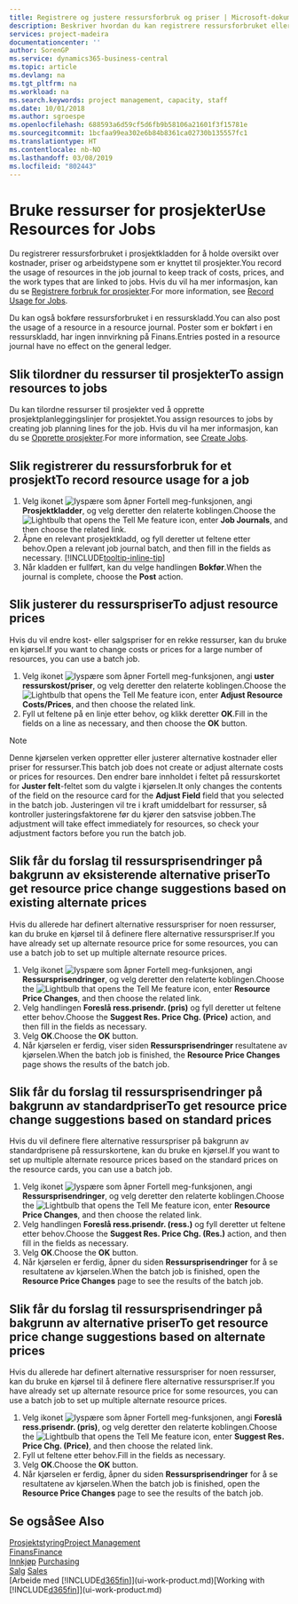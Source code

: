 ```yaml
---
title: Registrere og justere ressursforbruk og priser | Microsoft-dokumentasjon
description: Beskriver hvordan du kan registrere ressursforbruket eller forbruket som er knyttet til et prosjekt, for å holde rede på og håndtere kostnader, priser og arbeidstyper.
services: project-madeira
documentationcenter: ''
author: SorenGP
ms.service: dynamics365-business-central
ms.topic: article
ms.devlang: na
ms.tgt_pltfrm: na
ms.workload: na
ms.search.keywords: project management, capacity, staff
ms.date: 10/01/2018
ms.author: sgroespe
ms.openlocfilehash: 688593a6d59cf5d6fb9b58106a21601f3f15781e
ms.sourcegitcommit: 1bcfaa99ea302e6b84b8361ca02730b135557fc1
ms.translationtype: HT
ms.contentlocale: nb-NO
ms.lasthandoff: 03/08/2019
ms.locfileid: "802443"
---
```

# <a name="use-resources-for-jobs"></a><span data-ttu-id="d4526-103">Bruke ressurser for prosjekter</span><span class="sxs-lookup"><span data-stu-id="d4526-103">Use Resources for Jobs</span></span>
<span data-ttu-id="d4526-104">Du registrerer ressursforbruket i prosjektkladden for å holde oversikt over kostnader, priser og arbeidstypene som er knyttet til prosjekter.</span><span class="sxs-lookup"><span data-stu-id="d4526-104">You record the usage of resources in the job journal to keep track of costs, prices, and the work types that are linked to jobs.</span></span> <span data-ttu-id="d4526-105">Hvis du vil ha mer informasjon, kan du se [Registrere forbruk for prosjekter](projects-how-record-job-usage.md).</span><span class="sxs-lookup"><span data-stu-id="d4526-105">For more information, see [Record Usage for Jobs](projects-how-record-job-usage.md).</span></span>

<span data-ttu-id="d4526-106">Du kan også bokføre ressursforbruket i en ressurskladd.</span><span class="sxs-lookup"><span data-stu-id="d4526-106">You can also post the usage of a resource in a resource journal.</span></span> <span data-ttu-id="d4526-107">Poster som er bokført i en ressurskladd, har ingen innvirkning på Finans.</span><span class="sxs-lookup"><span data-stu-id="d4526-107">Entries posted in a resource journal have no effect on the general ledger.</span></span>

## <a name="to-assign-resources-to-jobs"></a><span data-ttu-id="d4526-108">Slik tilordner du ressurser til prosjekter</span><span class="sxs-lookup"><span data-stu-id="d4526-108">To assign resources to jobs</span></span>
<span data-ttu-id="d4526-109">Du kan tilordne ressurser til prosjekter ved å opprette prosjektplanleggingslinjer for prosjektet.</span><span class="sxs-lookup"><span data-stu-id="d4526-109">You assign resources to jobs by creating job planning lines for the job.</span></span> <span data-ttu-id="d4526-110">Hvis du vil ha mer informasjon, kan du se [Opprette prosjekter](projects-how-create-jobs.md).</span><span class="sxs-lookup"><span data-stu-id="d4526-110">For more information, see [Create Jobs](projects-how-create-jobs.md).</span></span>

## <a name="to-record-resource-usage-for-a-job"></a><span data-ttu-id="d4526-111">Slik registrerer du ressursforbruk for et prosjekt</span><span class="sxs-lookup"><span data-stu-id="d4526-111">To record resource usage for a job</span></span>
1. <span data-ttu-id="d4526-112">Velg ikonet ![lyspære som åpner Fortell meg-funksjonen](media/ui-search/search_small.png "Fortell hva du vil gjøre"), angi **Prosjektkladder**, og velg deretter den relaterte koblingen.</span><span class="sxs-lookup"><span data-stu-id="d4526-112">Choose the ![Lightbulb that opens the Tell Me feature](media/ui-search/search_small.png "Tell me what you want to do") icon, enter **Job Journals**, and then choose the related link.</span></span>
2. <span data-ttu-id="d4526-113">Åpne en relevant prosjektkladd, og fyll deretter ut feltene etter behov.</span><span class="sxs-lookup"><span data-stu-id="d4526-113">Open a relevant job journal batch, and then fill in the fields as necessary.</span></span> [!INCLUDE[tooltip-inline-tip](includes/tooltip-inline-tip_md.md)]
3. <span data-ttu-id="d4526-114">Når kladden er fullført, kan du velge handlingen **Bokfør**.</span><span class="sxs-lookup"><span data-stu-id="d4526-114">When the journal is complete, choose the **Post** action.</span></span>

## <a name="to-adjust-resource-prices"></a><span data-ttu-id="d4526-115">Slik justerer du ressurspriser</span><span class="sxs-lookup"><span data-stu-id="d4526-115">To adjust resource prices</span></span>
<span data-ttu-id="d4526-116">Hvis du vil endre kost- eller salgspriser for en rekke ressurser, kan du bruke en kjørsel.</span><span class="sxs-lookup"><span data-stu-id="d4526-116">If you want to change costs or prices for a large number of resources, you can use a batch job.</span></span>  

1. <span data-ttu-id="d4526-117">Velg ikonet ![lyspære som åpner Fortell meg-funksjonen](media/ui-search/search_small.png "Fortell hva du vil gjøre"), angi **uster ressurskost/priser**, og velg deretter den relaterte koblingen.</span><span class="sxs-lookup"><span data-stu-id="d4526-117">Choose the ![Lightbulb that opens the Tell Me feature](media/ui-search/search_small.png "Tell me what you want to do") icon, enter **Adjust Resource Costs/Prices**, and then choose the related link.</span></span>
2. <span data-ttu-id="d4526-118">Fyll ut feltene på en linje etter behov, og klikk deretter **OK**.</span><span class="sxs-lookup"><span data-stu-id="d4526-118">Fill in the fields on a line as necessary, and then choose the **OK** button.</span></span>

> [!NOTE]  
>   <span data-ttu-id="d4526-119">Denne kjørselen verken oppretter eller justerer alternative kostnader eller priser for ressurser.</span><span class="sxs-lookup"><span data-stu-id="d4526-119">This batch job does not create or adjust alternate costs or prices for resources.</span></span> <span data-ttu-id="d4526-120">Den endrer bare innholdet i feltet på ressurskortet for **Juster felt**-feltet som du valgte i kjørselen.</span><span class="sxs-lookup"><span data-stu-id="d4526-120">It only changes the contents of the field on the resource card for the **Adjust Field** field that you selected in the batch job.</span></span> <span data-ttu-id="d4526-121">Justeringen vil tre i kraft umiddelbart for ressurser, så kontroller justeringsfaktorene før du kjører den satsvise jobben.</span><span class="sxs-lookup"><span data-stu-id="d4526-121">The adjustment will take effect immediately for resources, so check your adjustment factors before you run the batch job.</span></span>

## <a name="to-get-resource-price-change-suggestions-based-on-existing-alternate-prices"></a><span data-ttu-id="d4526-122">Slik får du forslag til ressursprisendringer på bakgrunn av eksisterende alternative priser</span><span class="sxs-lookup"><span data-stu-id="d4526-122">To get resource price change suggestions based on existing alternate prices</span></span>
<span data-ttu-id="d4526-123">Hvis du allerede har definert alternative ressurspriser for noen ressurser, kan du bruke en kjørsel til å definere flere alternative ressurspriser.</span><span class="sxs-lookup"><span data-stu-id="d4526-123">If you have already set up alternate resource price for some resources, you can use a batch job to set up multiple alternate resource prices.</span></span>

1. <span data-ttu-id="d4526-124">Velg ikonet ![lyspære som åpner Fortell meg-funksjonen](media/ui-search/search_small.png "Fortell hva du vil gjøre"), angi **Ressursprisendringer**, og velg deretter den relaterte koblingen.</span><span class="sxs-lookup"><span data-stu-id="d4526-124">Choose the ![Lightbulb that opens the Tell Me feature](media/ui-search/search_small.png "Tell me what you want to do") icon, enter **Resource Price Changes**, and then choose the related link.</span></span>
2. <span data-ttu-id="d4526-125">Velg handlingen **Foreslå ress.prisendr. (pris)** og fyll deretter ut feltene etter behov.</span><span class="sxs-lookup"><span data-stu-id="d4526-125">Choose the **Suggest Res. Price Chg. (Price)** action, and then fill in the fields as necessary.</span></span>
3. <span data-ttu-id="d4526-126">Velg **OK**.</span><span class="sxs-lookup"><span data-stu-id="d4526-126">Choose the **OK** button.</span></span>  
4. <span data-ttu-id="d4526-127">Når kjørselen er ferdig, viser siden **Ressursprisendringer** resultatene av kjørselen.</span><span class="sxs-lookup"><span data-stu-id="d4526-127">When the batch job is finished, the **Resource Price Changes** page shows the results of the batch job.</span></span>

## <a name="to-get-resource-price-change-suggestions-based-on-standard-prices"></a><span data-ttu-id="d4526-128">Slik får du forslag til ressursprisendringer på bakgrunn av standardpriser</span><span class="sxs-lookup"><span data-stu-id="d4526-128">To get resource price change suggestions based on standard prices</span></span>
<span data-ttu-id="d4526-129">Hvis du vil definere flere alternative ressurspriser på bakgrunn av standardprisene på ressurskortene, kan du bruke en kjørsel.</span><span class="sxs-lookup"><span data-stu-id="d4526-129">If you want to set up multiple alternate resource prices based on the standard prices on the resource cards, you can use a batch job.</span></span>  

1. <span data-ttu-id="d4526-130">Velg ikonet ![lyspære som åpner Fortell meg-funksjonen](media/ui-search/search_small.png "Fortell hva du vil gjøre"), angi **Ressursprisendringer**, og velg deretter den relaterte koblingen.</span><span class="sxs-lookup"><span data-stu-id="d4526-130">Choose the ![Lightbulb that opens the Tell Me feature](media/ui-search/search_small.png "Tell me what you want to do") icon, enter **Resource Price Changes**, and then choose the related link.</span></span>
2. <span data-ttu-id="d4526-131">Velg handlingen **Foreslå ress.prisendr. (ress.)** og fyll deretter ut feltene etter behov.</span><span class="sxs-lookup"><span data-stu-id="d4526-131">Choose the **Suggest Res. Price Chg. (Res.)** action, and then fill in the fields as necessary.</span></span>  
3. <span data-ttu-id="d4526-132">Velg **OK**.</span><span class="sxs-lookup"><span data-stu-id="d4526-132">Choose the **OK** button.</span></span>  
4. <span data-ttu-id="d4526-133">Når kjørselen er ferdig, åpner du siden **Ressursprisendringer** for å se resultatene av kjørselen.</span><span class="sxs-lookup"><span data-stu-id="d4526-133">When the batch job is finished, open the **Resource Price Changes** page to see the results of the batch job.</span></span>

## <a name="to-get-resource-price-change-suggestions-based-on-alternate-prices"></a><span data-ttu-id="d4526-134">Slik får du forslag til ressursprisendringer på bakgrunn av alternative priser</span><span class="sxs-lookup"><span data-stu-id="d4526-134">To get resource price change suggestions based on alternate prices</span></span>
<span data-ttu-id="d4526-135">Hvis du allerede har definert alternative ressurspriser for noen ressurser, kan du bruke en kjørsel til å definere flere alternative ressurspriser.</span><span class="sxs-lookup"><span data-stu-id="d4526-135">If you have already set up alternate resource price for some resources, you can use a batch job to set up multiple alternate resource prices.</span></span>

1. <span data-ttu-id="d4526-136">Velg ikonet ![lyspære som åpner Fortell meg-funksjonen](media/ui-search/search_small.png "Fortell hva du vil gjøre"), angi **Foreslå ress.prisendr. (pris)**, og velg deretter den relaterte koblingen.</span><span class="sxs-lookup"><span data-stu-id="d4526-136">Choose the ![Lightbulb that opens the Tell Me feature](media/ui-search/search_small.png "Tell me what you want to do") icon, enter **Suggest Res. Price Chg. (Price)**, and then choose the related link.</span></span>  
2. <span data-ttu-id="d4526-137">Fyll ut feltene etter behov.</span><span class="sxs-lookup"><span data-stu-id="d4526-137">Fill in the fields as necessary.</span></span>
3. <span data-ttu-id="d4526-138">Velg **OK**.</span><span class="sxs-lookup"><span data-stu-id="d4526-138">Choose the **OK** button.</span></span>  
4. <span data-ttu-id="d4526-139">Når kjørselen er ferdig, åpner du siden **Ressursprisendringer** for å se resultatene av kjørselen.</span><span class="sxs-lookup"><span data-stu-id="d4526-139">When the batch job is finished, open the **Resource Price Changes** page to see the results of the batch job.</span></span>

## <a name="see-also"></a><span data-ttu-id="d4526-140">Se også</span><span class="sxs-lookup"><span data-stu-id="d4526-140">See Also</span></span>
[<span data-ttu-id="d4526-141">Prosjektstyring</span><span class="sxs-lookup"><span data-stu-id="d4526-141">Project Management</span></span>](projects-manage-projects.md)  
[<span data-ttu-id="d4526-142">Finans</span><span class="sxs-lookup"><span data-stu-id="d4526-142">Finance</span></span>](finance.md)  
<span data-ttu-id="d4526-143">[Innkjøp](purchasing-manage-purchasing.md)       </span><span class="sxs-lookup"><span data-stu-id="d4526-143">[Purchasing](purchasing-manage-purchasing.md)       </span></span>  
<span data-ttu-id="d4526-144">[Salg](sales-manage-sales.md)   </span><span class="sxs-lookup"><span data-stu-id="d4526-144">[Sales](sales-manage-sales.md)   </span></span>  
<span data-ttu-id="d4526-145">[Arbeide med [!INCLUDE[d365fin](includes/d365fin_md.md)]](ui-work-product.md)</span><span class="sxs-lookup"><span data-stu-id="d4526-145">[Working with [!INCLUDE[d365fin](includes/d365fin_md.md)]](ui-work-product.md)</span></span>  
